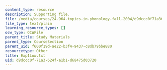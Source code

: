 ```yaml
---
content_type: resource
description: Supporting file.
file: /media/courses/24-964-topics-in-phonology-fall-2004/d9dccc0f71a3624fa1b1d68475d03720_Exp1Low.txt
file_type: text/plain
learning_resource_types: []
ocw_type: OCWFile
parent_title: Study Materials
parent_type: CourseSection
parent_uid: f600f19d-ae22-b3f4-9437-c8db79bbe880
resourcetype: Other
title: Exp1Low.txt
uid: d9dccc0f-71a3-624f-a1b1-d68475d03720
---
```


